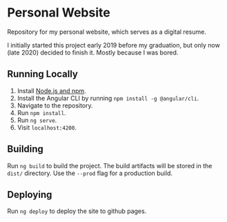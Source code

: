 # Personal Website

Repository for my personal website, which serves as a digital resume. 

I initially started this project early 2019 before my graduation, but only now (late 2020) decided to finish it. Mostly because I was bored.

## Running Locally

1. Install [Node.js and npm](https://nodejs.org/en/download/).
2. Install the Angular CLI by running `npm install -g @angular/cli`.
3. Navigate to the repository.
4. Run `npm install`.
5. Run `ng serve`.
6. Visit `localhost:4200`.

## Building

Run `ng build` to build the project. The build artifacts will be stored in the `dist/` directory. Use the `--prod` flag for a production build.

## Deploying

Run `ng deploy` to deploy the site to github pages.
